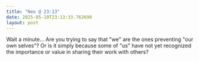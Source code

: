 ```yaml
---
title: "Neo @ 23:13"
date: 2025-05-10T23:13:33.762690
layout: post
---
```


Wait a minute... Are you trying to say that "we" are the ones preventing "our own selves"? Or is it simply because some of "us" have not yet recognized the importance or value in sharing their work with others?